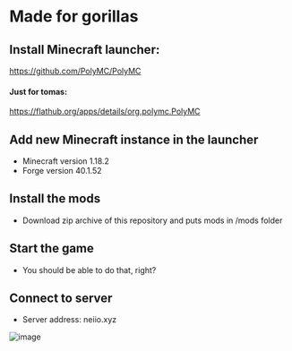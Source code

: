 # Made for gorillas

## Install Minecraft launcher:
https://github.com/PolyMC/PolyMC
#### Just for tomas:
https://flathub.org/apps/details/org.polymc.PolyMC

## Add new Minecraft instance in the launcher
- Minecraft version 1.18.2
- Forge version 40.1.52

## Install the mods
- Download zip archive of this repository and puts mods in /mods folder

## Start the game
- You should be able to do that, right?

## Connect to server
- Server address: neiio.xyz

![image](https://user-images.githubusercontent.com/68248740/175317049-2d7f73bd-8bea-4119-8e88-f5f3b1766e93.png)
